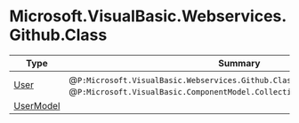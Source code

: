 ﻿
# Microsoft.VisualBasic.Webservices.Github.Class

|Type|Summary|
|----|-------|
|[User](./User.md)|@``P:Microsoft.VisualBasic.Webservices.Github.Class.User.login``是主键@``P:Microsoft.VisualBasic.ComponentModel.Collection.Generic.INamedValue.Key``|
|[UserModel](./UserModel.md)||


